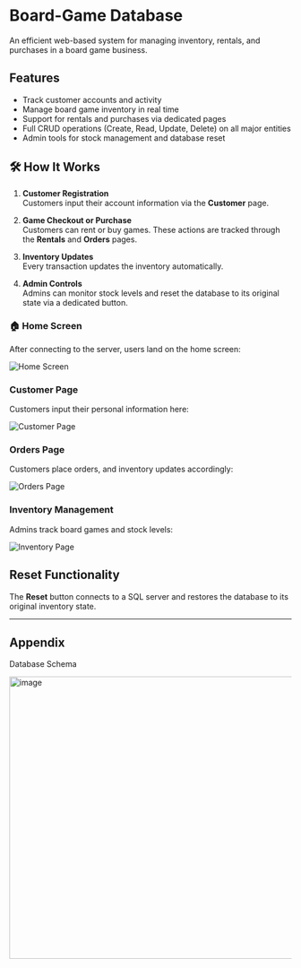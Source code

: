 # Board-Game Database

An efficient web-based system for managing inventory, rentals, and purchases in a board game business.

## Features

- Track customer accounts and activity
- Manage board game inventory in real time
- Support for rentals and purchases via dedicated pages
- Full CRUD operations (Create, Read, Update, Delete) on all major entities
- Admin tools for stock management and database reset

## 🛠️ How It Works

1. **Customer Registration**  
   Customers input their account information via the **Customer** page.

2. **Game Checkout or Purchase**  
   Customers can rent or buy games. These actions are tracked through the **Rentals** and **Orders** pages.

3. **Inventory Updates**  
   Every transaction updates the inventory automatically.

4. **Admin Controls**  
   Admins can monitor stock levels and reset the database to its original state via a dedicated button.

### 🏠 Home Screen  
After connecting to the server, users land on the home screen:

![Home Screen](https://github.com/user-attachments/assets/12276cdb-0d09-49cf-9557-dfaca352b3fc)

### Customer Page  
Customers input their personal information here:

![Customer Page](https://github.com/user-attachments/assets/34a25083-8790-44f5-bda0-81d3c716558f)

### Orders Page  
Customers place orders, and inventory updates accordingly:

![Orders Page](https://github.com/user-attachments/assets/fb920804-96db-4ccc-a8c5-068456b264c8)

### Inventory Management  
Admins track board games and stock levels:

![Inventory Page](https://github.com/user-attachments/assets/a49766be-eeaa-4af7-a8f2-1c67f5911c51)

## Reset Functionality

The **Reset** button connects to a SQL server and restores the database to its original inventory state.

---

## Appendix
Database Schema

<img width="888" height="504" alt="image" src="https://github.com/user-attachments/assets/aba06554-5527-4bb7-afc0-4ad24269671b" />

